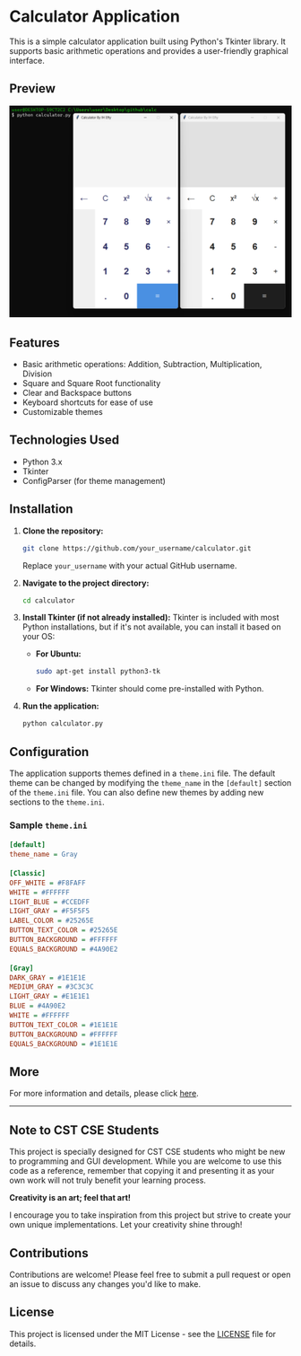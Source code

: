 # Calculator Application

This is a simple calculator application built using Python's Tkinter library. It supports basic arithmetic operations and provides a user-friendly graphical interface.

## Preview

![preview](./res/preview.png)

## Features

- Basic arithmetic operations: Addition, Subtraction, Multiplication, Division
- Square and Square Root functionality
- Clear and Backspace buttons
- Keyboard shortcuts for ease of use
- Customizable themes

## Technologies Used

- Python 3.x
- Tkinter
- ConfigParser (for theme management)

## Installation

1. **Clone the repository:**
   ```bash
   git clone https://github.com/your_username/calculator.git
   ```
   Replace `your_username` with your actual GitHub username.

2. **Navigate to the project directory:**
   ```bash
   cd calculator
   ```

3. **Install Tkinter (if not already installed):**
   Tkinter is included with most Python installations, but if it's not available, you can install it based on your OS:

   - **For Ubuntu:**
     ```bash
     sudo apt-get install python3-tk
     ```

   - **For Windows:** Tkinter should come pre-installed with Python.

4. **Run the application:**
   ```bash
   python calculator.py
   ```

## Configuration

The application supports themes defined in a `theme.ini` file. The default theme can be changed by modifying the `theme_name` in the `[default]` section of the `theme.ini` file. You can also define new themes by adding new sections to the `theme.ini`.

### Sample `theme.ini`

```ini
[default]
theme_name = Gray

[Classic]
OFF_WHITE = #F8FAFF
WHITE = #FFFFFF
LIGHT_BLUE = #CCEDFF
LIGHT_GRAY = #F5F5F5
LABEL_COLOR = #25265E
BUTTON_TEXT_COLOR = #25265E
BUTTON_BACKGROUND = #FFFFFF
EQUALS_BACKGROUND = #4A90E2

[Gray]
DARK_GRAY = #1E1E1E
MEDIUM_GRAY = #3C3C3C
LIGHT_GRAY = #E1E1E1
BLUE = #4A90E2
WHITE = #FFFFFF
BUTTON_TEXT_COLOR = #1E1E1E
BUTTON_BACKGROUND = #FFFFFF
EQUALS_BACKGROUND = #1E1E1E
```

## More

For more information and details, please click [here](./res/README.md).

---

## Note to CST CSE Students

This project is specially designed for CST CSE students who might be new to programming and GUI development. While you are welcome to use this code as a reference, remember that copying it and presenting it as your own work will not truly benefit your learning process. 

**Creativity is an art; feel that art!** 

I encourage you to take inspiration from this project but strive to create your own unique implementations. Let your creativity shine through!

## Contributions

Contributions are welcome! Please feel free to submit a pull request or open an issue to discuss any changes you'd like to make.

## License

This project is licensed under the MIT License - see the [LICENSE](LICENSE) file for details.
